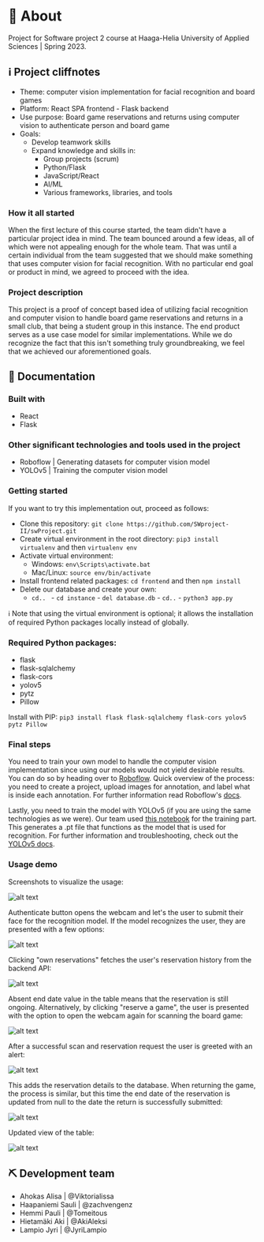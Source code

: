 # 📜 About
Project for Software project 2 course at Haaga-Helia University of Applied Sciences | Spring 2023.

## ℹ️ Project cliffnotes
- Theme: computer vision implementation for facial recognition and board games
- Platform: React SPA frontend - Flask backend
- Use purpose: Board game reservations and returns using computer vision to authenticate person and board game
- Goals:
  - Develop teamwork skills
  - Expand knowledge and skills in:
    - Group projects (scrum)
    - Python/Flask
    - JavaScript/React
    - AI/ML
    - Various frameworks, libraries, and tools
    
 ### How it all started

When the first lecture of this course started, the team didn't have a particular project idea in mind. The team bounced around a few ideas, all of which were not appealing enough for the whole team. That was until a certain individual from the team suggested that we should make something that uses computer vision for facial recognition. With no particular end goal or product in mind, we agreed to proceed with the idea.

### Project description
This project is a proof of concept based idea of utilizing facial recognition and computer vision to handle board game reservations and returns in a small club, that being a student group in this instance. The end product serves as a use case model for similar implementations. While we do recognize the fact that this isn't something truly groundbreaking, we feel that we achieved our aforementioned goals.

## 📝 Documentation


### Built with
- React
- Flask

### Other significant technologies and tools used in the project
- Roboflow | Generating datasets for computer vision model
- YOLOv5 | Training the computer vision model

### Getting started
If you want to try this implementation out, proceed as follows:
- Clone this repository: `git clone https://github.com/SWproject-II/swProject.git`
- Create virtual environment in the root directory: `pip3 install virtualenv` and then `virtualenv env`
- Activate virtual environment:
  - Windows: `env\Scripts\activate.bat`
  - Mac/Linux: `source env/bin/activate`
- Install frontend related packages: `cd frontend` and then `npm install`
- Delete our database and create your own:
  - `cd.. ` - `cd instance` - `del database.db` - `cd..` - `python3 app.py`
 
 ℹ️ Note that using the virtual environment is optional; it allows the installation of required Python packages locally instead of globally.
 
 ### Required Python packages:
 - flask
 - flask-sqlalchemy
 - flask-cors
 - yolov5
 - pytz
 - Pillow
 
 Install with PIP: `pip3 install flask flask-sqlalchemy flask-cors yolov5 pytz Pillow`
 
 ### Final steps
 You need to train your own model to handle the computer vision implementation since using our models would not yield desirable results. You can do so by heading over to [Roboflow](https://www.roboflow.com). Quick overview of the process: you need to create a project, upload images for annotation, and label what is inside each annotation. For further information read Roboflow's [docs](https://docs.roboflow.com/).
 
Lastly, you need to train the model with YOLOv5 (if you are using the same technologies as we were). Our team used [this notebook](https://colab.research.google.com/github/roboflow-ai/yolov5-custom-training-tutorial/blob/main/yolov5-custom-training.ipynb#scrollTo=FwJcaoPGF4VI) for the training part. This generates a .pt file that functions as the model that is used for recognition. For further information and troubleshooting, check out the [YOLOv5 docs](https://docs.ultralytics.com/yolov5/).

### Usage demo
Screenshots to visualize the usage:

![alt text](/demoimages/index.JPG)

Authenticate button opens the webcam and let's the user to submit their face for the recognition model. If the model recognizes the user, they are presented with a few options:

![alt text](/demoimages/welcome.JPG)

Clicking "own reservations" fetches the user's reservation history from the backend API:

![alt text](/demoimages/restable.JPG)

Absent end date value in the table means that the reservation is still ongoing. Alternatively, by clicking "reserve a game", the user is presented with the option to open the webcam again for scanning the board game:

![alt text](/demoimages/scangame.JPG)

After a successful scan and reservation request the user is greeted with an alert:

![alt text](/demoimages/successres.JPG)

This adds the reservation details to the database. When returning the game, the process is similar, but this time the end date of the reservation is updated from null to the date the return is successfully submitted:

![alt text](/demoimages/successreturn.JPG)

Updated view of the table:

![alt text](/demoimages/updatedrestable.JPG)



## ⛏ Development team
- Ahokas Alisa | @Viktorialissa
- Haapaniemi Sauli | @zachvengenz
- Hemmi Pauli | @Tomeitous
- Hietamäki Aki | @AkiAleksi
- Lampio Jyri | @JyriLampio
